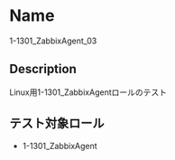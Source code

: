 Name
====
1-1301_ZabbixAgent_03

## Description

Linux用1-1301_ZabbixAgentロールのテスト

## テスト対象ロール
- 1-1301_ZabbixAgent

